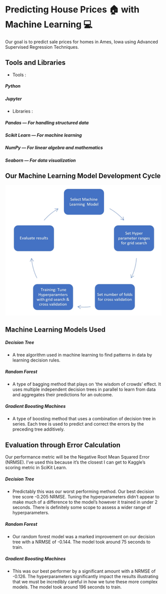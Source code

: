 # Predicting House Prices 🏠 with Machine Learning 💻

Our goal is to predict sale prices for homes in Ames, Iowa using Advanced Supervised Regression Techniques.

## Tools and Libraries
- Tools :
#####         Python
#####         Jupyter
- Libraries :
#####        Pandas — For handling structured data
#####        Scikit Learn — For machine learning
#####        NumPy — For linear algebra and mathematics
#####        Seaborn — For data visualization

## Our Machine Learning Model Development Cycle

<p align="center">
  <img width="600" src="https://github.com/anuragd3118/Predicting-House-Prices-with-Machine-Learning/blob/main/Machine%20learning%20model%20development%20cycle.webp" alt="Machine Learning Model Development Cycle">
</p>

## Machine Learning Models Used

##### Decision Tree
- A tree algorithm used in machine learning to find patterns in data by learning decision rules.
##### Random Forest
- A type of bagging method that plays on ‘the wisdom of crowds’ effect. It uses multiple independent decision trees in parallel to learn from data and aggregates their predictions for an outcome.
##### Gradient Boosting Machines
- A type of boosting method that uses a combination of decision tree in series. Each tree is used to predict and correct the errors by the preceding tree additively.

## Evaluation through Error Calculation
Our performance metric will be the Negative Root Mean Squared Error (NRMSE). I’ve used this because it’s the closest I can get to Kaggle’s scoring metric in SciKit Learn.

##### Decision Tree
- Predictably this was our worst performing method. Our best decision tree score -0.205 NRMSE. Tuning the hyperparameters didn’t appear to make much of a difference to the model’s however it trained in under 2 seconds. There is definitely some scope to assess a wider range of hyperparameters.
##### Random Forest
- Our random forest model was a marked improvement on our decision tree with a NRMSE of -0.144. The model took around 75 seconds to train.
##### Gradient Boosting Machines
- This was our best performer by a significant amount with a NRMSE of -0.126. The hyperparameters significantly impact the results illustrating that we must be incredibly careful in how we tune these more complex models. The model took around 196 seconds to train.
